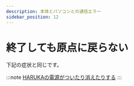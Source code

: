 ```yaml
---
description: 本体とパソコンとの通信エラー
sidebar_position: 12
---
```


# 終了しても原点に戻らない

下記の症状と同じです。

:::note
[HARUKAの電源がついたり消えたりする](/soft/harukanomkugarishitsuitarietarisuruusbnogarishiru)
:::
